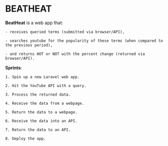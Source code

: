 # BEATHEAT

**BeatHeat** is a web app that:
	
	- receives queried terms (submitted via browser/API), 
	
	- searches youtube for the popularity of these terms (when compared to the previous period), 
	
	- and returns HOT or NOT with the percent change (returned via browser/API).

**Sprints**:
	
	1. Spin up a new Laravel web app.
	
	2. Hit the YouTube API with a query.
	
	3. Process the returned data.
	
	4. Receive the data from a webpage.
	
	5. Return the data to a webpage.
	
	6. Receive the data into an API.
	
	7. Return the data to an API.

	8. Deploy the app.


